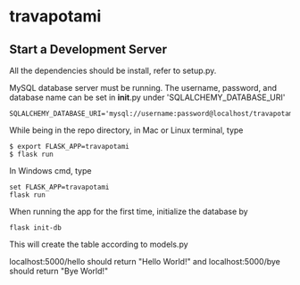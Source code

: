 # travapotami

## Start a Development Server

All the dependencies should be install, refer to setup.py. 

MySQL database server must be running. The username, password, and database name can be set in __init__.py under 'SQLALCHEMY_DATABASE_URI'

```
SQLALCHEMY_DATABASE_URI='mysql://username:password@localhost/travapotami'
```


While being in the repo directory, in Mac or Linux terminal, type

```
$ export FLASK_APP=travapotami
$ flask run
```

In Windows cmd, type

```
set FLASK_APP=travapotami
flask run
```

When running the app for the first time, initialize the database by

```
flask init-db
```

This will create the table according to models.py

localhost:5000/hello should return "Hello World!" and localhost:5000/bye should return "Bye World!"
